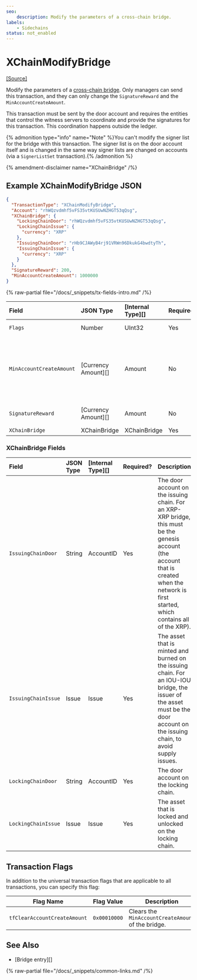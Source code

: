 ```yaml
---
seo:
    description: Modify the parameters of a cross-chain bridge.
labels:
    - Sidechains
status: not_enabled
---
```

# XChainModifyBridge
[[Source]](https://github.com/XRPLF/rippled/blob/master/src/xrpld/app/tx/detail/XChainBridge.cpp "Source")

Modify the parameters of a [cross-chain bridge](../../../../concepts/xrpl-sidechains/cross-chain-bridges.md). Only managers can send this transaction, and they can only change the `SignatureReward` and the `MinAccountCreateAmount`.

This transaction must be sent by the door account and requires the entities that control the witness servers to coordinate and provide the signatures for this transaction. This coordination happens outside the ledger.

{% admonition type="info" name="Note" %}You can't modify the signer list for the bridge with this transaction. The signer list is on the door account itself and is changed in the same way signer lists are changed on accounts (via a `SignerListSet` transaction).{% /admonition %}

{% amendment-disclaimer name="XChainBridge" /%}

## Example XChainModifyBridge JSON

```json
{
  "TransactionType": "XChainModifyBridge",
  "Account": "rhWQzvdmhf5vFS35vtKUSUwNZHGT53qQsg",
  "XChainBridge": {
    "LockingChainDoor": "rhWQzvdmhf5vFS35vtKUSUwNZHGT53qQsg",
    "LockingChainIssue": {
      "currency": "XRP"
    },
    "IssuingChainDoor": "rHb9CJAWyB4rj91VRWn96DkukG4bwdtyTh",
    "IssuingChainIssue": {
      "currency": "XRP"
    }
  },
  "SignatureReward": 200,
  "MinAccountCreateAmount": 1000000
}
```


{% raw-partial file="/docs/_snippets/tx-fields-intro.md" /%}

| Field                    | JSON Type           | [Internal Type][] | Required? | Description |
|:-------------------------|:--------------------|:------------------|:----------|-------------|
| `Flags`                  | Number              | UInt32            | Yes       | Specifies the flags for this transaction. |
| `MinAccountCreateAmount` | [Currency Amount][] | Amount            | No        | The minimum amount, in XRP, required for a `XChainAccountCreateCommit` transaction. If this is not present, the `XChainAccountCreateCommit` transaction will fail. This field can only be present on XRP-XRP bridges. |
| `SignatureReward`        | [Currency Amount][] | Amount            | No        | The signature reward split between the witnesses for submitting attestations. |
| `XChainBridge`           | XChainBridge        | XChainBridge      | Yes       | The bridge to modify. |


### XChainBridge Fields

| Field               | JSON Type | [Internal Type][] | Required? | Description     |
|:--------------------|:----------|:------------------|:----------|:----------------|
| `IssuingChainDoor`  | String    | AccountID         | Yes       | The door account on the issuing chain. For an XRP-XRP bridge, this must be the genesis account (the account that is created when the network is first started, which contains all of the XRP). |
| `IssuingChainIssue` | Issue     | Issue             | Yes       | The asset that is minted and burned on the issuing chain. For an IOU-IOU bridge, the issuer of the asset must be the door account on the issuing chain, to avoid supply issues. |
| `LockingChainDoor`  | String    | AccountID         | Yes       | The door account on the locking chain. |
| `LockingChainIssue` | Issue     | Issue             | Yes       | The asset that is locked and unlocked on the locking chain. |


## Transaction Flags

In addition to the universal transaction flags that are applicable to all transactions, you can specify this flag:

| Flag Name                    | Flag Value   | Description |
|------------------------------|--------------|-------------|
| `tfClearAccountCreateAmount` | `0x00010000` | Clears the `MinAccountCreateAmount` of the bridge. |

## See Also

- [Bridge entry][]

{% raw-partial file="/docs/_snippets/common-links.md" /%}
